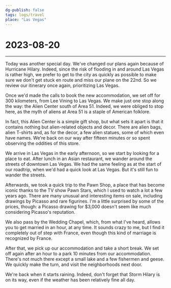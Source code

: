 ```yaml
---
dg-publish: false
tags: logs/travel
place: "Las Vegas"
---
```

# 2023-08-20
---
Today was another special day. We've changed our plans again because of Hurricane Hilary. Indeed, since the risk of flooding in and around Las Vegas is rather high, we prefer to get to the city as quickly as possible to make sure we don't get stuck en route and miss our plane on the 22nd. So we review our itinerary once again, prioritizing Las Vegas.

Once we'd made the calls to book the new accommodation, we set off for 300 kilometers, from Lee Vining to Las Vegas. We make just one stop along the way: the Alien Center south of Area 51. Indeed, we were obliged to stop here, as the myth of aliens at Area 51 is a staple of American folklore.

In fact, this Alien Center is a simple gift shop, but what sets it apart is that it contains nothing but alien-related objects and decor. There are alien bags, alien T-shirts and, as for the decor, a few alien statues, some of which even have names. We're back on our way after fifteen minutes or so spent observing the oddities of this store.

We arrive in Las Vegas in the early afternoon, so we start by looking for a place to eat. After lunch in an Asian restaurant, we wander around the streets of downtown Las Vegas. We had the same feeling as at the start of our roadtrip, when we'd had a quick look at Las Vegas. But it's still fun to wander the streets.

Afterwards, we took a quick trip to the Pawn Shop, a place that has become iconic thanks to the TV show Pawn Stars, which I used to watch a lot a few years ago. There are many unusual and interesting items on sale, including drawings by Picasso and rare figurines. I'm a little surprised by some of the prices, though: a Picasso drawing for $3,000 doesn't seem like much considering Picasso's reputation.

We also pass by the Wedding Chapel, which, from what I've heard, allows you to get married in an hour, at any time. It sounds crazy to me, but I find it completely out of step with France, even though this kind of marriage is recognized by France.

After that, we pick up our accommodation and take a short break. We set off again after an hour to a park 10 minutes from our accommodation. There's not much there except a small lake and a few fishermen and geese. We quickly make the turn, and visit the neighborhoods next door.

We're back when it starts raining. Indeed, don't forget that Storm Hilary is on its way, even if the weather has been relatively fine all day.